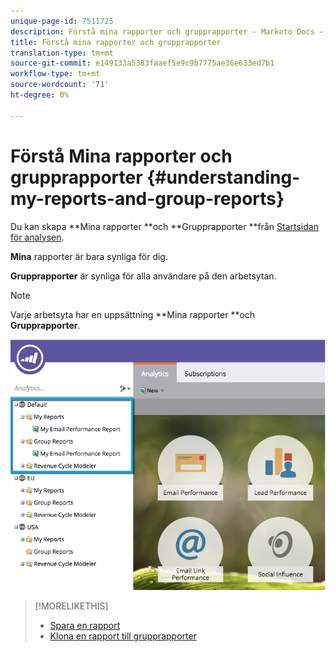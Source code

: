 ```yaml
---
unique-page-id: 7511725
description: Förstå mina rapporter och grupprapporter - Marketo Docs - Produktdokumentation
title: Förstå mina rapporter och grupprapporter
translation-type: tm+mt
source-git-commit: e149133a5383faaef5e9c9b7775ae36e633ed7b1
workflow-type: tm+mt
source-wordcount: '71'
ht-degree: 0%

---
```



# Förstå Mina rapporter och grupprapporter {#understanding-my-reports-and-group-reports}

Du kan skapa **Mina rapporter **och **Grupprapporter **från [Startsidan för analysen](navigating-the-analytics-home-page.md).

**Mina** rapporter är bara synliga för dig.

**Grupprapporter** är synliga för alla användare på den arbetsytan.

>[!NOTE]
>
>Varje arbetsyta har en uppsättning **Mina rapporter **och **Grupprapporter**.

![](assets/image2015-4-21-14-3a41-3a22.png)

>[!MORELIKETHIS]
>
>* [Spara en rapport](save-a-report.md)
>* [Klona en rapport till grupprapporter](../../../../product-docs/reporting/basic-reporting/report-activity/clone-a-report-to-group-reports.md)

>



